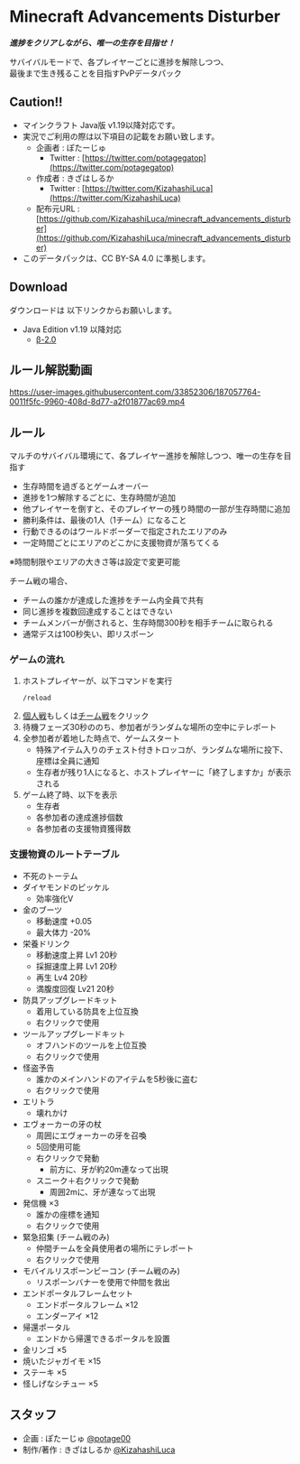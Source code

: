 # Minecraft Advancements Disturber
__*進捗をクリアしながら、唯一の生存を目指せ！*__

サバイバルモードで、各プレイヤーごとに進捗を解除しつつ、  
最後まで生き残ることを目指すPvPデータパック

## Caution!!
 - マインクラフト Java版 v1.19以降対応です。
 - 実況でご利用の際は以下項目の記載をお願い致します。
   - 企画者 : ぽたーじゅ
     - Twitter : [https://twitter.com/potagegatop](https://twitter.com/potagegatop)
   - 作成者 : きざはしるか
     - Twitter : [https://twitter.com/KizahashiLuca](https://twitter.com/KizahashiLuca)
   - 配布元URL : [https://github.com/KizahashiLuca/minecraft_advancements_disturber](https://github.com/KizahashiLuca/minecraft_advancements_disturber)
 - このデータパックは、CC BY-SA 4.0 に準拠します。

## Download
ダウンロードは 以下リンクからお願いします。
 - Java Edition v1.19 以降対応
   - [β-2.0](https://github.com/KizahashiLuca/Minecraft_Advancements_Disturber/releases/tag/beta-2.0)
   
## ルール解説動画


https://user-images.githubusercontent.com/33852306/187057764-0011f5fc-9960-408d-8d77-a2f01877ac69.mp4



## ルール
マルチのサバイバル環境にて、各プレイヤー進捗を解除しつつ、唯一の生存を目指す

 - 生存時間を過ぎるとゲームオーバー
 - 進捗を1つ解除するごとに、生存時間が追加
 - 他プレイヤーを倒すと、そのプレイヤーの残り時間の一部が生存時間に追加
 - 勝利条件は、最後の1人（1チーム）になること
 - 行動できるのはワールドボーダーで指定されたエリアのみ
 - 一定時間ごとにエリアのどこかに支援物資が落ちてくる

※時間制限やエリアの大きさ等は設定で変更可能

チーム戦の場合、
 - チームの誰かが達成した進捗をチーム内全員で共有
 - 同じ進捗を複数回達成することはできない
 - チームメンバーが倒されると、生存時間300秒を相手チームに取られる
 - 通常デスは100秒失い、即リスポーン

### ゲームの流れ
 1. ホストプレイヤーが、以下コマンドを実行
    ```mcfunction
    /reload
    ```
 2. <ins>個人戦</ins>もしくは<ins>チーム戦</ins>をクリック
 3. 待機フェーズ30秒ののち、参加者がランダムな場所の空中にテレポート
 4. 全参加者が着地した時点で、ゲームスタート
    - 特殊アイテム入りのチェスト付きトロッコが、ランダムな場所に投下、座標は全員に通知
    - 生存者が残り1人になると、ホストプレイヤーに「終了しますか」が表示される
 5. ゲーム終了時、以下を表示
    - 生存者
    - 各参加者の達成進捗個数
    - 各参加者の支援物資獲得数

### 支援物資のルートテーブル
 - 不死のトーテム
 - ダイヤモンドのピッケル
   - 効率強化V
 - 金のブーツ
   - 移動速度 +0.05
   - 最大体力 -20%
 - 栄養ドリンク
   - 移動速度上昇 Lv1 20秒
   - 採掘速度上昇 Lv1 20秒
   - 再生 Lv4 20秒
   - 満腹度回復 Lv21 20秒
 - 防具アップグレードキット
   - 着用している防具を上位互換
   - 右クリックで使用
 - ツールアップグレードキット
   - オフハンドのツールを上位互換
   - 右クリックで使用
 - 怪盗予告
   - 誰かのメインハンドのアイテムを5秒後に盗む
   - 右クリックで使用
 - エリトラ
   - 壊れかけ
 - エヴォーカーの牙の杖
   - 周囲にエヴォーカーの牙を召喚
   - 5回使用可能
   - 右クリックで発動
     - 前方に、牙が約20m連なって出現
   - スニーク＋右クリックで発動
     - 周囲2mに、牙が連なって出現
 - 発信機 ×3
   - 誰かの座標を通知
   - 右クリックで使用
 - 緊急招集 (チーム戦のみ)
   - 仲間チームを全員使用者の場所にテレポート
   - 右クリックで使用
 - モバイルリスポーンビーコン (チーム戦のみ)
   - リスポーンバナーを使用で仲間を救出
 - エンドポータルフレームセット
   - エンドポータルフレーム ×12
   - エンダーアイ ×12
 - 帰還ポータル
   - エンドから帰還できるポータルを設置
 - 金リンゴ ×5
 - 焼いたジャガイモ ×15
 - ステーキ ×5
 - 怪しげなシチュー ×5

## スタッフ
 - 企画 : ぽたーじゅ [@potage00](https://twitter.com/potagegatop)
 - 制作/著作 : きざはしるか [@KizahashiLuca](https://twitter.com/KizahashiLuca)
